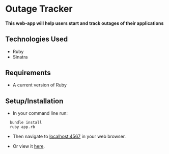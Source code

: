 # Outage Tracker

#### This web-app will help users start and track outages of their applications

## Technologies Used

* Ruby
* Sinatra

## Requirements

* A current version of Ruby

## Setup/Installation

* In your command line run:
```
  bundle install
  ruby app.rb
```
* Then navigate to [localhost:4567](http://localhost:4567) in your web browser.

* Or view it [here](https://outage-tracker.herokuapp.com/).
